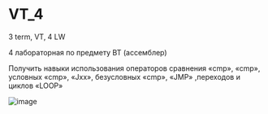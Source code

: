 # VT_4
3 term, VT, 4 LW

4 лабораторная по предмету ВТ (ассемблер)

Получить навыки использования операторов сравнения «cmp», «cmp», условных «cmp», «Jxx», безусловных «cmp», «JMP» ,переходов и циклов «LOOP»

![image](https://user-images.githubusercontent.com/95007960/211474038-dc57f6bb-ba48-45ba-9fb9-d5a8adcef401.png)
